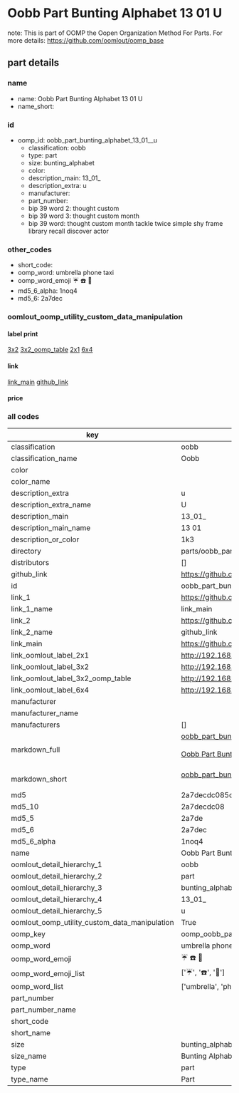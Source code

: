 # Oobb Part Bunting Alphabet 13 01  U  

note: This is part of OOMP the Oopen Organization Method For Parts. For more details: https://github.com/oomlout/oomp_base

##  part details





### name
* name: Oobb Part Bunting Alphabet 13 01  U
* name_short: 
### id
* oomp_id: oobb_part_bunting_alphabet_13_01__u
  * classification: oobb
  * type: part
  * size: bunting_alphabet
  * color: 
  * description_main: 13_01_
  * description_extra: u
  * manufacturer: 
  * part_number: 
  * bip 39 word 2: thought custom
  * bip 39 word 3: thought custom month
  * bip 39 word: thought custom month tackle twice simple shy frame library recall discover actor

### other_codes
* short_code: 
* oomp_word: umbrella phone taxi
* oomp_word_emoji :umbrella: :phone: :taxi:
* md5_6_alpha: 1noq4
* md5_6: 2a7dec






### oomlout_oomp_utility_custom_data_manipulation
#### label print
[3x2](http://192.168.1.245:1112/?label=oomp%201noq4)
[3x2_oomp_table](http://192.168.1.107:1112/?label=oomp%201noq4)
[2x1](http://192.168.1.242:1112/?label=oomp%201noq4)
[6x4](http://192.168.1.55:1112/?label=oomp%201noq4)    

#### link

[link_main](https://github.com/oomlout/oomlout_oomp_current_version_messy/tree/main/parts/oobb_part_bunting_alphabet_13_01__u) [github_link](https://github.com/oomlout/oomlout_oomp_part_src/tree/main/parts/oobb_part_bunting_alphabet_13_01__u)                             

#### price







### all codes 
| key | value |  
| --- | --- |  
| classification | oobb |  
| classification_name | Oobb |  
| color |  |  
| color_name |  |  
| description_extra | u |  
| description_extra_name | U |  
| description_main | 13_01_ |  
| description_main_name | 13 01  |  
| description_or_color | 1k3 |  
| directory | parts/oobb_part_bunting_alphabet_13_01__u |  
| distributors | [] |  
| github_link | https://github.com/oomlout/oomlout_oomp_part_src/tree/main/parts/oobb_part_bunting_alphabet_13_01__u |  
| id | oobb_part_bunting_alphabet_13_01__u |  
| link_1 | https://github.com/oomlout/oomlout_oomp_current_version_messy/tree/main/parts/oobb_part_bunting_alphabet_13_01__u |  
| link_1_name | link_main |  
| link_2 | https://github.com/oomlout/oomlout_oomp_part_src/tree/main/parts/oobb_part_bunting_alphabet_13_01__u |  
| link_2_name | github_link |  
| link_main | https://github.com/oomlout/oomlout_oomp_current_version_messy/tree/main/parts/oobb_part_bunting_alphabet_13_01__u |  
| link_oomlout_label_2x1 | http://192.168.1.242:1112/?label=oomp%201noq4 |  
| link_oomlout_label_3x2 | http://192.168.1.245:1112/?label=oomp%201noq4 |  
| link_oomlout_label_3x2_oomp_table | http://192.168.1.107:1112/?label=oomp%201noq4 |  
| link_oomlout_label_6x4 | http://192.168.1.55:1112/?label=oomp%201noq4 |  
| manufacturer |  |  
| manufacturer_name |  |  
| manufacturers | [] |  
| markdown_full | [oobb_part_bunting_alphabet_13_01__u](https://github.com/oomlout/oomlout_oomp_current_version_messy/tree/main/parts/oobb_part_bunting_alphabet_13_01__u)<br>[](https://github.com/oomlout/oomlout_oomp_current_version_messy/tree/main/parts/oobb_part_bunting_alphabet_13_01__u)<br>[Oobb Part Bunting Alphabet 13 01  U](https://github.com/oomlout/oomlout_oomp_current_version_messy/tree/main/parts/oobb_part_bunting_alphabet_13_01__u)<br><br> |  
| markdown_short | [oobb_part_bunting_alphabet_13_01__u](https://github.com/oomlout/oomlout_oomp_current_version_messy/tree/main/parts/oobb_part_bunting_alphabet_13_01__u)<br><br> |  
| md5 | 2a7decdc085c98f32475add11ecda707 |  
| md5_10 | 2a7decdc08 |  
| md5_5 | 2a7de |  
| md5_6 | 2a7dec |  
| md5_6_alpha | 1noq4 |  
| name | Oobb Part Bunting Alphabet 13 01  U |  
| oomlout_detail_hierarchy_1 | oobb |  
| oomlout_detail_hierarchy_2 | part |  
| oomlout_detail_hierarchy_3 | bunting_alphabet |  
| oomlout_detail_hierarchy_4 | 13_01_ |  
| oomlout_detail_hierarchy_5 | u |  
| oomlout_oomp_utility_custom_data_manipulation | True |  
| oomp_key | oomp_oobb_part_bunting_alphabet_13_01__u |  
| oomp_word | umbrella phone taxi |  
| oomp_word_emoji | :umbrella: :phone: :taxi: |  
| oomp_word_emoji_list | [':umbrella:', ':phone:', ':taxi:'] |  
| oomp_word_list | ['umbrella', 'phone', 'taxi'] |  
| part_number |  |  
| part_number_name |  |  
| short_code |  |  
| short_name |  |  
| size | bunting_alphabet |  
| size_name | Bunting Alphabet |  
| type | part |  
| type_name | Part |  
